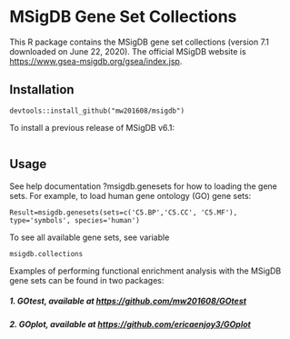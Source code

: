 # MSigDB Gene Set Collections

This R package contains the MSigDB gene set collections (version 7.1 downloaded on June 22, 2020). The official MSigDB website is https://www.gsea-msigdb.org/gsea/index.jsp.

## Installation
```
devtools::install_github("mw201608/msigdb")
```
To install a previous release of MSigDB v6.1:
```devtools::install_github("mw201608/msigdb@cc6785981f12de23650911d64a646c807bbe04be")
```
## Usage
See help documentation ?msigdb.genesets for how to loading the gene sets. For example, to load human gene ontology (GO) gene sets:
```
Result=msigdb.genesets(sets=c('C5.BP','C5.CC', 'C5.MF'), type='symbols', species='human')
```
To see all available gene sets, see variable
```
msigdb.collections
```
Examples of performing functional enrichment analysis with the MSigDB gene sets can be found in two packages:

##### 1. GOtest, available at https://github.com/mw201608/GOtest

##### 2. GOplot, available at https://github.com/ericaenjoy3/GOplot
